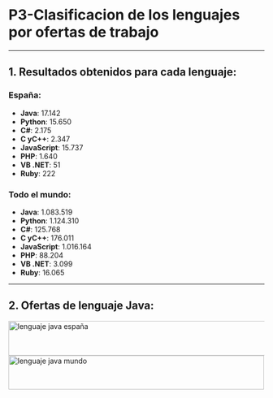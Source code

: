 # **P3-Clasificacion de los lenguajes por ofertas de trabajo**
---
## 1. Resultados obtenidos para cada lenguaje:
### España:
* **Java**: 17.142
* **Python**: 15.650
* **C#**: 2.175
* **C yC++**: 2.347
* **JavaScript**: 15.737
* **PHP**: 1.640 
* **VB .NET**: 51
* **Ruby**: 222 
### Todo el mundo:
* **Java**: 1.083.519
* **Python**: 1.124.310
* **C#**: 125.768
* **C yC++**: 176.011
* **JavaScript**: 1.016.164
* **PHP**: 88.204
* **VB .NET**: 3.099
* **Ruby**: 16.065
---
## 2. Ofertas de lenguaje Java:
<img width="506" height="68" alt="lenguaje java españa" src="https://github.com/user-attachments/assets/19d446b8-3abc-4276-b8e2-7ce854bbb000" />
<img width="503" height="67" alt="lenguaje java mundo" src="https://github.com/user-attachments/assets/04f8c012-0179-472e-878d-784e293ec94a" />


